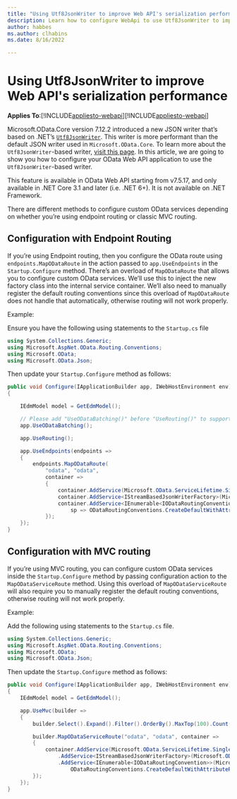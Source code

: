 ```yaml
---
title: "Using Utf8JsonWriter to improve Web API's serialization performance"
description: Learn how to configure WebApi to use Utf8JsonWriter to improve serialization performance. 
author: habbes
ms.author: clhabins
ms.date: 8/16/2022

---
```


# Using Utf8JsonWriter to improve Web API's serialization performance

**Applies To**:[!INCLUDE[appliesto-webapi](../includes/appliesto-webapi-v7.md)][!INCLUDE[appliesto-webapi](../includes/appliesto-webapi-v7.md)]

Microsoft.OData.Core version 7.12.2 introduced a new JSON writer that’s based on .NET’s [`Utf8JsonWriter`](/dotnet/api/system.text.json.utf8jsonwriter). This writer is more performant than the default JSON writer used in `Microsoft.OData.Core`. To learn more about the `Utf8JsonWriter`-based writer, [visit this page](/odata/odatalib/using-utf8jsonwriter-for-better-performance). In this article, we are going to show you how to configure your OData Web API application to use the `Utf8JsonWriter`-based writer.

This feature is available in OData Web API starting from v7.5.17, and only available in .NET Core 3.1 and later (i.e. .NET 6+). It is not available on .NET Framework.

There are different methods to configure custom OData services depending on whether you’re using endpoint routing or classic MVC routing.

## Configuration with Endpoint Routing

If you’re using Endpoint routing, then you configure the OData route using `endpoints.MapODataRoute` in the action passed to `app.UseEndpoints` in the `Startup.Configure` method. There’s an overload of `MapODataRoute` that allows you to configure custom OData services. We’ll use this to inject the new factory class into the internal service container. We’ll also need to manually register the default routing conventions since this overload of `MapODataRoute` does not handle that automatically, otherwise routing will not work properly.

Example:

Ensure you have the following using statements to the `Startup.cs` file

```c#
using System.Collections.Generic;
using Microsoft.AspNet.OData.Routing.Conventions;
using Microsoft.OData;
using Microsoft.OData.Json;
```

Then update your `Startup.Configure` method as follows:

```c#
public void Configure(IApplicationBuilder app, IWebHostEnvironment env)
{

    IEdmModel model = GetEdmModel();

    // Please add "UseODataBatching()" before "UseRouting()" to support OData $batch.
    app.UseODataBatching();

    app.UseRouting();

    app.UseEndpoints(endpoints =>
    {
        endpoints.MapODataRoute(
            "odata", "odata",
            container =>
            {
                container.AddService(Microsoft.OData.ServiceLifetime.Singleton, sp => model);
                container.AddService<IStreamBasedJsonWriterFactory>(Microsoft.OData.ServiceLifetime.Singleton, sp => DefaultStreamBasedJsonWriterFactory.Default);
                container.AddService<IEnumerable<IODataRoutingConvention>>(Microsoft.OData.ServiceLifetime.Singleton,
                    sp => ODataRoutingConventions.CreateDefaultWithAttributeRouting("nullPrefix", endpoints.ServiceProvider));
            });
    });
}
```

## Configuration with MVC routing

If you’re using MVC routing, you can configure custom OData services inside the `Startup.Configure` method by passing configuration action to the `MapODataServiceRoute` method. Using this overload of `MapODataServiceRoute` will also require you to manually register the default routing conventions, otherwise routing will not work properly.

Example:

Add the following using statements to the `Startup.cs` file.

```c#
using System.Collections.Generic;
using Microsoft.AspNet.OData.Routing.Conventions;
using Microsoft.OData;
using Microsoft.OData.Json;
```

Then update the `Startup.Configure` method as follows:

```c#
public void Configure(IApplicationBuilder app, IWebHostEnvironment env)
{
    IEdmModel model = GetEdmModel();

    app.UseMvc(builder =>
    {
        builder.Select().Expand().Filter().OrderBy().MaxTop(100).Count();

        builder.MapODataServiceRoute("odata", "odata", container =>
        {
            container.AddService(Microsoft.OData.ServiceLifetime.Singleton, sp => model)
                .AddService<IStreamBasedJsonWriterFactory>(Microsoft.OData.ServiceLifetime.Singleton, sp => DefaultStreamBasedJsonWriterFactory.Default)
                .AddService<IEnumerable<IODataRoutingConvention>>(Microsoft.OData.ServiceLifetime.Singleton, sp =>
                    ODataRoutingConventions.CreateDefaultWithAttributeRouting("odata", builder));
        });
    });
}

```
